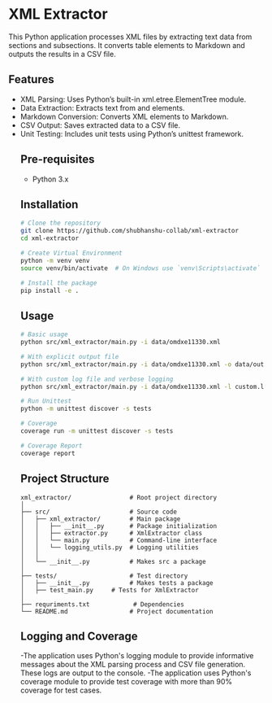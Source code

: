 # XML Extractor

This Python application processes XML files by extracting text data from sections and subsections. It converts table elements to Markdown and outputs the results in a CSV file.

## Features

- XML Parsing: Uses Python’s built-in xml.etree.ElementTree module.
- Data Extraction: Extracts text from <omsection> and <block> elements.
- Markdown Conversion: Converts XML <table> elements to Markdown.
- CSV Output: Saves extracted data to a CSV file.
- Unit Testing: Includes unit tests using Python’s unittest framework.

## Pre-requisites
 - Python 3.x

## Installation

```bash
# Clone the repository
git clone https://github.com/shubhanshu-collab/xml-extractor
cd xml-extractor

# Create Virtual Environment
python -m venv venv
source venv/bin/activate  # On Windows use `venv\Scripts\activate`

# Install the package
pip install -e .
```

## Usage

```bash
# Basic usage
python src/xml_extractor/main.py -i data/omdxe11330.xml

# With explicit output file
python src/xml_extractor/main.py -i data/omdxe11330.xml -o data/output.csv

# With custom log file and verbose logging
python src/xml_extractor/main.py -i data/omdxe11330.xml -l custom.log -v

# Run Unittest
python -m unittest discover -s tests

# Coverage
coverage run -m unittest discover -s tests

# Coverage Report
coverage report
```

## Project Structure

```
xml_extractor/                # Root project directory
│
├── src/                      # Source code
│   ├── xml_extractor/        # Main package
│   │   ├── __init__.py       # Package initialization
│   │   ├── extractor.py      # XmlExtractor class
│   │   └── main.py           # Command-line interface
│   │   └── logging_utils.py  # Logging utilities
│   │
│   └── __init__.py           # Makes src a package
│
├── tests/                    # Test directory
│   ├── __init__.py           # Makes tests a package
│   ├── test_main.py     # Tests for XmlExtractor
│
├── requriments.txt            # Dependencies
└── README.md                 # Project documentation
```

 ## Logging and Coverage

   -The application uses Python's logging module to provide informative messages about the XML parsing process and CSV file  generation. These logs are output to the console.
   -The application uses Python's coverage module to provide test coverage with more than 90% coverage for test cases.

